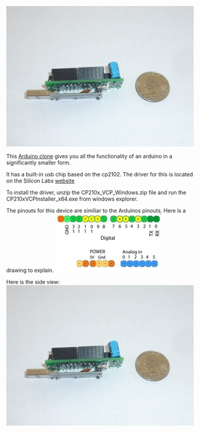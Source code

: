 ![My image](https://github.com/Paulware/ArduinoStick/raw/master/images/sideView.jpg)

This [Arduino clone](https://www.tindie.com/shops/Paulware/arduino-on-a-stick/) gives you all the functionality 
of an arduino in a significantly smaller form.

It has a built-in usb chip based on the cp2102.   The driver for this is located on the Silicon Labs [website](http://www.silabs.com/products/mcu/Pages/USBtoUARTBridgeVCPDrivers.aspx)

To install the driver, unzip the CP210x_VCP_Windows.zip file and run the CP210xVCPInstaller_x64.exe from windows explorer.

The pinouts for this device are similiar to the Arduinos pinouts.  Here is a drawing to explain.
![My image](https://github.com/Paulware/ArduinoStick/raw/master/images/pinouts.jpg)

Here is the side view:
![My image](https://github.com/Paulware/ArduinoStick/raw/master/images/sideView.jpg)


